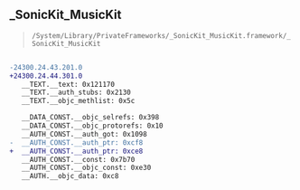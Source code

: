 ## _SonicKit_MusicKit

> `/System/Library/PrivateFrameworks/_SonicKit_MusicKit.framework/_SonicKit_MusicKit`

```diff

-24300.24.43.201.0
+24300.24.44.301.0
   __TEXT.__text: 0x121170
   __TEXT.__auth_stubs: 0x2130
   __TEXT.__objc_methlist: 0x5c

   __DATA_CONST.__objc_selrefs: 0x398
   __DATA_CONST.__objc_protorefs: 0x10
   __AUTH_CONST.__auth_got: 0x1098
-  __AUTH_CONST.__auth_ptr: 0xcf8
+  __AUTH_CONST.__auth_ptr: 0xce8
   __AUTH_CONST.__const: 0x7b70
   __AUTH_CONST.__objc_const: 0xe30
   __AUTH.__objc_data: 0xc8

```
